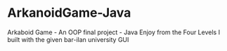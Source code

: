 # ArkanoidGame-Java
Arkaboid Game - An OOP final project - Java  Enjoy from the Four Levels I built with the given bar-ilan university GUI
